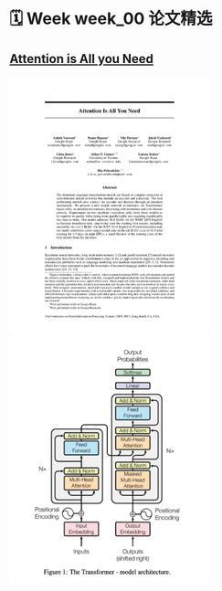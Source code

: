 # 🗓️ Week week_00 论文精选

## [Attention is All you Need](./NIPS-2017-attention-is-all-you-need-Paper.pdf)

<p>
  <img src="./NIPS-2017-attention-is-all-you-need-Paper_page1.png" alt="PDF 首页" width="350"/>
  <img src="./Screenshot19.06.58.png" alt="核心插图" width="350"/>
</p>


